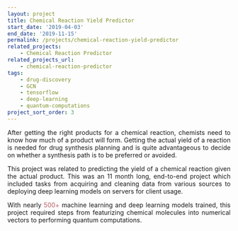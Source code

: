 ```yaml
---
layout: project
title: Chemical Reaction Yield Predictor
start_date: '2019-04-03'
end_date: '2019-11-15'
permalink: /projects/chemical-reaction-yield-predictor
related_projects: 
    - Chemical Reaction Predictor
related_projects_url: 
    - chemical-reaction-predictor
tags: 
    - drug-discovery
    - GCN
    - tensorflow
    - deep-learning
    - quantum-computations
project_sort_order: 3
---
```


<p style="text-align: justify">After getting the right products for a chemical reaction, chemists need to know how much of a product will form. Getting the actual yield of a reaction is needed for drug synthesis planning and is quite advantageous to decide on whether a synthesis path is to be preferred or avoided.</p>

<p style="text-align: justify">This project was related to predicting the yield of a chemical reaction given the actual product. This was an 11 month long, end-to-end project which included tasks from acquiring and cleaning data from various sources to deploying deep learning models on servers for client usage.</p>

<p style="text-align: justify">With nearly <span style="color: #bf616a; background-color: #f9f9f9">500+</span> machine learning and deep learning models trained, this project required steps from featurizing chemical molecules into numerical vectors to performing quantum computations.</p>